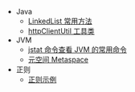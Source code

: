 - Java
  - [LinkedList 常用方法](/java/java/LinkedList.md)
  - [httpClientUtil 工具类](/java/java/httpClientUtil工具类.md)
- JVM
  - [jstat 命令查看 JVM 的常用命令](/java/jvm/jstat命令查看jvm的常用命令.md)
  - [元空间 Metaspace](</java/jvm/元空间(Metaspace).md>)
- 正则
  - [正则示例](/java/reg.md)
